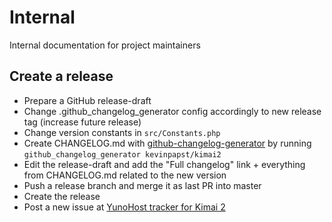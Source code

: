 # Internal

Internal documentation for project maintainers

## Create a release

- Prepare a GitHub release-draft
- Change .github_changelog_generator config accordingly to new release tag (increase future release)
- Change version constants in `src/Constants.php`
- Create CHANGELOG.md with [github-changelog-generator](https://github.com/github-changelog-generator/github-changelog-generator]) by running `github_changelog_generator kevinpapst/kimai2`
- Edit the release-draft and add the "Full changelog" link + everything from CHANGELOG.md related to the new version 
- Push a release branch and merge it as last PR into master
- Create the release
- Post a new issue at [YunoHost tracker for Kimai 2](https://github.com/YunoHost-Apps/kimai2_ynh)
